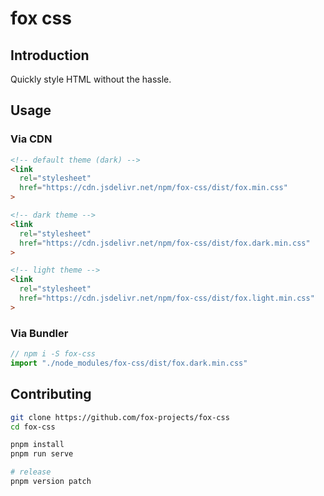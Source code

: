 # fox css

## Introduction

Quickly style HTML without the hassle.

## Usage

### Via CDN

```html
<!-- default theme (dark) -->
<link
  rel="stylesheet"
  href="https://cdn.jsdelivr.net/npm/fox-css/dist/fox.min.css"
>

<!-- dark theme -->
<link
  rel="stylesheet"
  href="https://cdn.jsdelivr.net/npm/fox-css/dist/fox.dark.min.css"
>

<!-- light theme -->
<link
  rel="stylesheet"
  href="https://cdn.jsdelivr.net/npm/fox-css/dist/fox.light.min.css"
>
```

### Via Bundler

```js
// npm i -S fox-css
import "./node_modules/fox-css/dist/fox.dark.min.css"
```

## Contributing

```sh
git clone https://github.com/fox-projects/fox-css
cd fox-css

pnpm install
pnpm run serve

# release
pnpm version patch
```

